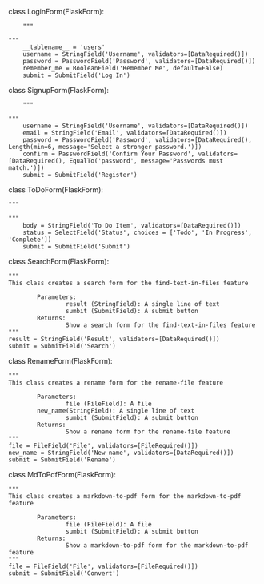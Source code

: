 class LoginForm(FlaskForm):
	
        """

	"""
        __tablename__ = 'users'
        username = StringField('Username', validators=[DataRequired()])
        password = PasswordField('Password', validators=[DataRequired()])
        remember_me = BooleanField('Remember Me', default=False)
        submit = SubmitField('Log In')

class SignupForm(FlaskForm):

        """

	"""
        username = StringField('Username', validators=[DataRequired()])
        email = StringField('Email', validators=[DataRequired()])
        password = PasswordField('Password', validators=[DataRequired(), Length(min=6, message='Select a stronger password.')])
        confirm = PasswordField('Confirm Your Password', validators=[DataRequired(), EqualTo('password', message='Passwords must match.')])
        submit = SubmitField('Register')

class ToDoForm(FlaskForm):
       
	"""

	"""
        body = StringField('To Do Item', validators=[DataRequired()])
        status = SelectField('Status', choices = ['Todo', 'In Progress', 'Complete'])
        submit = SubmitField('Submit')

class SearchForm(FlaskForm):
       
	"""
	This class creates a search form for the find-text-in-files feature

            Parameters:
                    result (StringField): A single line of text
                    sumbit (SubmitField): A submit button 
            Returns:
                    Show a search form for the find-text-in-files feature
	"""
	result = StringField('Result', validators=[DataRequired()])
	submit = SubmitField('Search')

class RenameForm(FlaskForm):

	"""
	This class creates a rename form for the rename-file feature

            Parameters:
                    file (FileField): A file
		    new_name(StringField): A single line of text
                    sumbit (SubmitField): A submit button 
            Returns:
                    Show a rename form for the rename-file feature
	"""			
	file = FileField('File', validators=[FileRequired()])
	new_name = StringField('New name', validators=[DataRequired()])	
	submit = SubmitField('Rename')

class MdToPdfForm(FlaskForm):

	"""
	This class creates a markdown-to-pdf form for the markdown-to-pdf feature

            Parameters:
                    file (FileField): A file		    
                    sumbit (SubmitField): A submit button 
            Returns:
                    Show a markdown-to-pdf form for the markdown-to-pdf feature
	"""
	file = FileField('File', validators=[FileRequired()])	
	submit = SubmitField('Convert')




